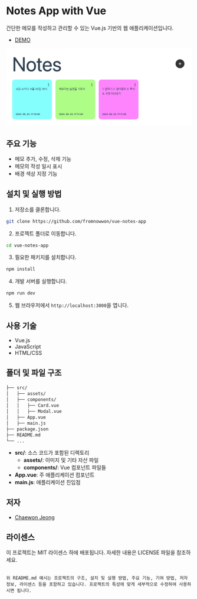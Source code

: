# Notes App with Vue

간단한 메모를 작성하고 관리할 수 있는 Vue.js 기반의 웹 애플리케이션입니다.

- [DEMO](https://fromnowwon.github.io/vue-notes-app/)

![프로젝트 로고](./src/assets/images/sample.png)

## 주요 기능

- 메모 추가, 수정, 삭제 기능
- 메모의 작성 일시 표시
- 배경 색상 지정 기능

## 설치 및 실행 방법

1. 저장소를 클론합니다.

```bash
git clone https://github.com/fromnowwon/vue-notes-app
```

2. 프로젝트 폴더로 이동합니다.

```bash
cd vue-notes-app
```

3. 필요한 패키지를 설치합니다.

```bash
npm install
```

4. 개발 서버를 실행합니다.

```bash
npm run dev
```

5. 웹 브라우저에서 `http://localhost:3000`을 엽니다.

## 사용 기술

- Vue.js
- JavaScript
- HTML/CSS

## 폴더 및 파일 구조

```plaintext
├── src/
│   ├── assets/
│   ├── components/
│   │   ├── Card.vue
│   │   ├── Modal.vue
│   ├── App.vue
│   ├── main.js
├── package.json
├── README.md
└── ...
```

- **src/**: 소스 코드가 포함된 디렉토리
  - **assets/**: 이미지 및 기타 자산 파일
  - **components/**: Vue 컴포넌트 파일들
- **App.vue**: 주 애플리케이션 컴포넌트
- **main.js**: 애플리케이션 진입점

## 저자

- [Chaewon Jeong](https://github.com/fromnowwon)

## 라이센스

이 프로젝트는 MIT 라이센스 하에 배포됩니다. 자세한 내용은 LICENSE 파일을 참조하세요.

```

위 README.md 예시는 프로젝트의 구조, 설치 및 실행 방법, 주요 기능, 기여 방법, 저자 정보, 라이센스 등을 포함하고 있습니다. 프로젝트의 특성에 맞게 세부적으로 수정하여 사용하시면 됩니다.
```
